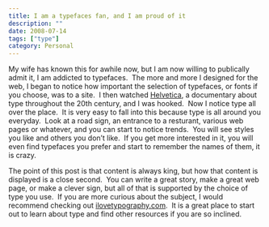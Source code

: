 ```yaml
---
title: I am a typefaces fan, and I am proud of it
description: ""
date: 2008-07-14
tags: ["type"]
category: Personal
---
```



My wife has known this for awhile now, but I am now willing to publically admit it, I am addicted to typefaces.&nbsp; The more and more I designed for the web, I began to notice how important the selection of typefaces, or fonts if you choose, was to a site.&nbsp; I then watched <a href="https://web.archive.org/web/20131211125405/http://www.helveticafilm.com/">Helvetica</a>, a documentary about type throughout the 20th century, and I was hooked.&nbsp; Now I notice type all over the place.&nbsp; It is very easy to fall into this because type is all around you everyday.&nbsp; Look at a road sign, an entrance to a resturant, various web pages or whatever, and you can start to notice trends.&nbsp; You will see styles you like and others you don’t like.&nbsp; If you get more interested in it, you will even find typefaces you prefer and start to remember the names of them, it is crazy.

The point of this post is that content is always king, but how that content is displayed is a close second.&nbsp; You can write a great story, make a great web page, or make a clever sign, but all of that is supported by the choice of type you use.&nbsp; If you are more curious about the subject, I would recommend checking out <a href="https://web.archive.org/web/20131211125405/http://ilovetypography.com/">ilovetypography.com</a>.&nbsp; It is a great place to start out to learn about type and find other resources if you are so inclined.
